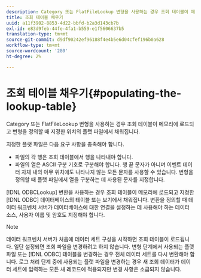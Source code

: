 ```yaml
---
description: Category 또는 FlatFileLookup 변형을 사용하는 경우 조회 테이블이 메모리에 로드되고 변형을 정의할 때 지정한 위치의 플랫 파일에서 채워집니다.
title: 조회 테이블 채우기
uuid: a11f3902-8853-4d22-bbfd-b2a3d143cb7b
exl-id: e83d9feb-44fe-4fa1-b559-e1f5606637b5
translation-type: tm+mt
source-git-commit: d9df90242ef96188f4e4b5e6d04cfef196b0a628
workflow-type: tm+mt
source-wordcount: '280'
ht-degree: 2%

---
```


# 조회 테이블 채우기{#populating-the-lookup-table}

Category 또는 FlatFileLookup 변형을 사용하는 경우 조회 테이블이 메모리에 로드되고 변형을 정의할 때 지정한 위치의 플랫 파일에서 채워집니다.

지정한 플랫 파일은 다음 요구 사항을 충족해야 합니다.

* 파일의 각 행은 조회 테이블에서 행을 나타내야 합니다.
* 파일의 열은 ASCII 구분 기호로 구분해야 합니다. 행 끝 문자가 아니며 이벤트 데이터 자체 내의 아무 위치에도 나타나지 않는 모든 문자를 사용할 수 있습니다. 변형을 정의할 때 플랫 파일에서 열을 구분하는 데 사용된 문자를 지정합니다.

[!DNL ODBCLookup] 변환을 사용하는 경우 조회 테이블이 메모리에 로드되고 지정한 [!DNL ODBC] 데이터베이스의 테이블 또는 보기에서 채워집니다. 변환을 정의할 때 데이터 워크벤치 서버가 데이터베이스에 대한 연결을 설정하는 데 사용해야 하는 데이터 소스, 사용자 이름 및 암호도 지정해야 합니다.

>[!NOTE]
>
>데이터 워크벤치 서버가 처음에 데이터 세트 구성을 시작하면 조회 테이블이 로드됩니다. 일단 설정되면 조회 파일을 변경하려고 하지 않습니다. 변형 단계에서 사용되는 플랫 파일 또는 [!DNL ODBC] 테이블을 변경하는 경우 전체 데이터 세트를 다시 변환해야 합니다. 로그 처리 단계 중에 사용되는 플랫 파일을 변경하는 경우 새 조회 데이터가 데이터 세트에 입력하는 모든 새 레코드에 적용되지만 변경 사항은 소급되지 않습니다.
